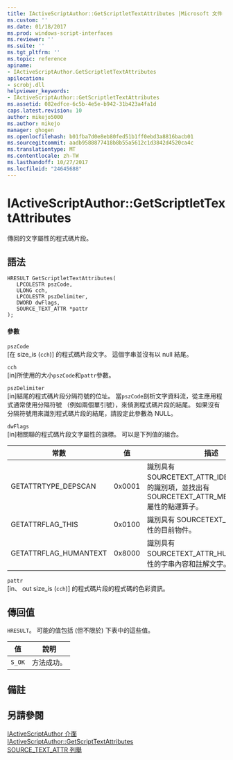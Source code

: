 ```yaml
---
title: IActiveScriptAuthor::GetScriptletTextAttributes |Microsoft 文件
ms.custom: ''
ms.date: 01/18/2017
ms.prod: windows-script-interfaces
ms.reviewer: ''
ms.suite: ''
ms.tgt_pltfrm: ''
ms.topic: reference
apiname:
- IActiveScriptAuthor.GetScriptletTextAttributes
apilocation:
- scrobj.dll
helpviewer_keywords:
- IActiveScriptAuthor::GetScriptletTextAttributes
ms.assetid: 082edfce-6c5b-4e5e-b942-31b423a4fa1d
caps.latest.revision: 10
author: mikejo5000
ms.author: mikejo
manager: ghogen
ms.openlocfilehash: b01fba7d0e8eb80fed51b1ff0ebd3a8816bacb01
ms.sourcegitcommit: aadb9588877418b8b55a5612c1d3842d4520ca4c
ms.translationtype: MT
ms.contentlocale: zh-TW
ms.lasthandoff: 10/27/2017
ms.locfileid: "24645688"
---
```

# <a name="iactivescriptauthorgetscriptlettextattributes"></a>IActiveScriptAuthor::GetScriptletTextAttributes
傳回的文字屬性的程式碼片段。  
  
## <a name="syntax"></a>語法  
  
```  
HRESULT GetScriptletTextAttributes(  
   LPCOLESTR pszCode,  
   ULONG cch,  
   LPCOLESTR pszDelimiter,  
   DWORD dwFlags,  
   SOURCE_TEXT_ATTR *pattr  
);  
```  
  
#### <a name="parameters"></a>參數  
 `pszCode`  
 [在 size_is (`cch`)] 的程式碼片段文字。 這個字串並沒有以 null 結尾。  
  
 `cch`  
 [in]所使用的大小`pszCode`和`pattr`參數。  
  
 `pszDelimiter`  
 [in]結尾的程式碼片段分隔符號的位址。 當`pszCode`剖析文字資料流，從主應用程式通常使用分隔符號 （例如兩個單引號），來偵測程式碼片段的結尾。 如果沒有分隔符號用來識別程式碼片段的結尾，請設定此參數為 NULL。  
  
 `dwFlags`  
 [in]相關聯的程式碼片段文字屬性的旗標。 可以是下列值的組合。  
  
|常數|值|描述|  
|--------------|-----------|-----------------|  
|GETATTRTYPE_DEPSCAN|0x0001|識別具有 SOURCETEXT_ATTR_IDENTIFIER 屬性的識別項，並找出有 SOURCETEXT_ATTR_MEMBERLOOKUP 屬性的點運算子。|  
|GETATTRFLAG_THIS|0x0100|識別具有 SOURCETEXT_ATTR_THIS 屬性的目前物件。|  
|GETATTRFLAG_HUMANTEXT|0x8000|識別具有 SOURCETEXT_ATTR_HUMANTEXT 屬性的字串內容和註解文字。|  
  
 `pattr`  
 [in、 out size_is (`cch`)] 的程式碼片段的程式碼的色彩資訊。  
  
## <a name="return-value"></a>傳回值  
 `HRESULT`。 可能的值包括 (但不限於) 下表中的這些值。  
  
|值|說明|  
|-----------|-----------------|  
|`S_OK`|方法成功。|  
  
## <a name="remarks"></a>備註  
  
## <a name="see-also"></a>另請參閱  
 [IActiveScriptAuthor 介面](../../winscript/reference/iactivescriptauthor-interface.md)   
 [IActiveScriptAuthor::GetScriptTextAttributes](../../winscript/reference/iactivescriptauthor-getscripttextattributes.md)   
 [SOURCE_TEXT_ATTR 列舉](../../winscript/reference/source-text-attr-enumeration.md)